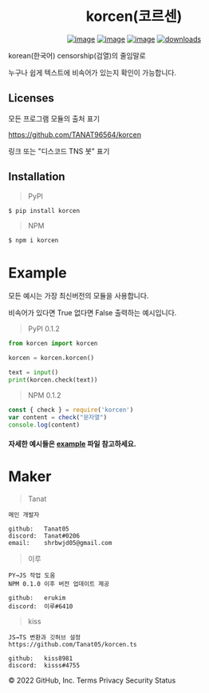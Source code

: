 <div align="center">
  <h1>korcen(코르센)</h1>
  
  [![image](https://img.shields.io/pypi/v/korcen.svg)](https://python.org/pypi/korcen)
  [![image](https://img.shields.io/pypi/l/korcen.svg)](https://python.org/pypi/korcen)
  [![image](https://img.shields.io/pypi/pyversions/korcen.svg)](https://python.org/pypi/korcen)
  [![downloads](https://img.shields.io/pypi/dm/korcen.svg)](https://pypi.org/project/korcen/)
</div>

korean(한국어) censorship(검열)의 줄임말로 

누구나 쉽게 텍스트에 비속어가 있는지 확인이 가능합니다.

## Licenses

모든 프로그램 모듈의 출처 표기

https://github.com/TANAT96564/korcen

링크 또는 "디스코드 TNS 봇" 표기 

## Installation
>PyPI
```sh
$ pip install korcen
```

>NPM
```sh
$ npm i korcen
```
# Example
모든 예시는 가장 최신버전의 모듈을 사용합니다.

비속어가 있다면 True 없다면 False 출력하는 예시입니다.

>PyPI  0.1.2
```py
from korcen import korcen

korcen = korcen.korcen()

text = input()
print(korcen.check(text))
```

>NPM 0.1.2
```js
const { check } = require('korcen')
var content = check("문자열")
console.log(content)
```

#### 자세한 예시들은 [example](https://github.com/Tanat05/korcen/tree/main/example) 파일 참고하세요.

# Maker


>Tanat
```
메인 개발자

github:   Tanat05
discord:  Tanat#0206
email:    shrbwjd05@gmail.com
```
>이루
```
PY→JS 작업 도움
NPM 0.1.0 이후 버전 업데이트 제공

github:   erukim
discord:  이루#6410
```
>kiss
```
JS→TS 변환과 깃허브 설정
https://github.com/Tanat05/korcen.ts

github:   kiss8981
discord:  kisss#4755
```



© 2022 GitHub, Inc.
Terms
Privacy
Security
Status
